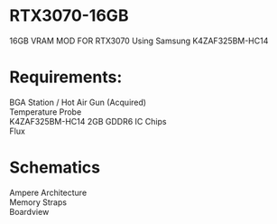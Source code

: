 # RTX3070-16GB
16GB VRAM MOD FOR RTX3070
Using Samsung K4ZAF325BM-HC14
# Requirements:
BGA Station / Hot Air Gun (Acquired)  
Temperature Probe  
K4ZAF325BM-HC14 2GB GDDR6 IC Chips  
Flux  
# Schematics 
Ampere Architecture  
Memory Straps  
Boardview  
